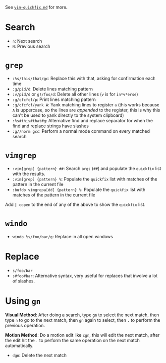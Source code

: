 See [`vim-quickfix.md`](vim-quickfix.md) for more.

# Search

- `n`: Next search
- `N`: Previous search

# `grep`

- `:%s/this/that/gc`: Replace this with that, asking for confirmation each time
- `:g/pid/d`: Delete lines matching pattern
- `:v/pid/d` or `g!/foo/d`: Delete all other lines (`v` is for `in*v*erse`)
- `:g/cfcfcf/p`: Print lines matching pattern
- `:g/cfcfcf/yank A`: Yank matching lines to register `a` (this works because `A` is uppercase, so the lines are *appended* to the register, this is why this can't be used to yank directly to the system clipboard)
- `:%s#this#that#g`: Alternative find and replace separator for when the find and replace strings have slashes
- `:g//norm gcc`: Perform a normal mode command on every matched search

# `vimgrep`

- `:vim[grep] {pattern} ##`: Search `args` (`##`) and populate the `quickfix` list with the results.
- `:vim[grep] {pattern} %`: Populate the `quickfix` list with matches of the pattern in the current file
- `:bufdo vimgrepa[dd] {pattern} %`: Populate the `quickfix` list with matches of the pattern in the current file

Add `| copen` to the end of any of the above to show the `quickfix` list.

# `windo`

- `windo %s/foo/bar/g`: Replace in all open windows

# Replace

- `s/foo/bar`
- `s#foo#bar`: Alternative syntax, very useful for replaces that involve a lot of slashes.

# Using `gn`

**Visual Method**: After doing a search, type `gn` to select the next match, then type `n` to go to the next match, then `gn` again to select, then `.` to perform the previous operation.

**Motion Method**: Do a motion edit like `cgn`, this will edit the next match, after the edit hit the `.` to perform the same operation on the next match automatically.

- `dgn`: Delete the next match
